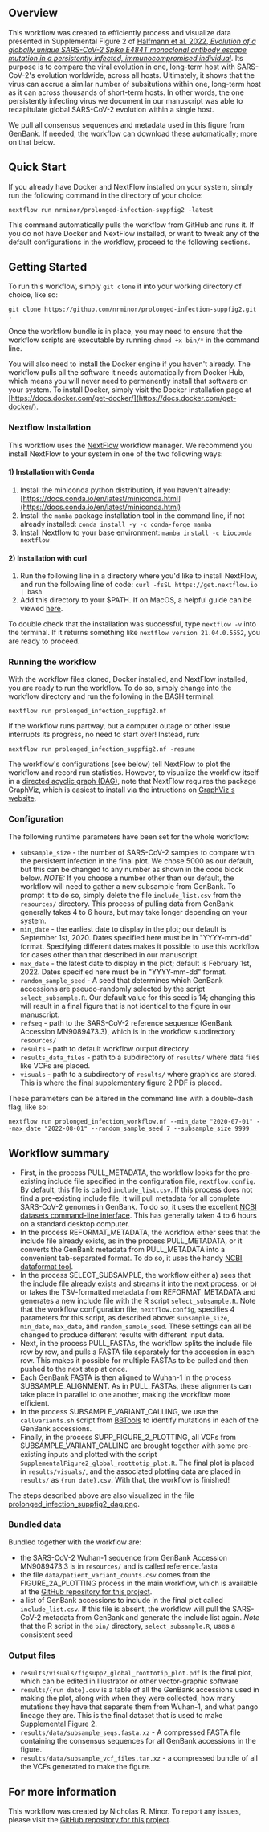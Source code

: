 ## Overview

This workflow was created to efficiently process and visualize data presented in Supplemental Figure 2 of [Halfmann et al. 2022, _Evolution of a globally unique SARS-CoV-2 Spike E484T monoclonal antibody escape mutation in a persistently infected, immunocompromised individual_](https://www.medrxiv.org/content/10.1101/2022.04.11.22272784v1). Its purpose is to compare the viral evolution in one, long-term host with SARS-CoV-2's evolution worldwide, across all hosts. Ultimately, it shows that the virus can accrue a similar number of subsitutions within one, long-term host as it can across thousands of short-term hosts. In other words, the one persistently infecting virus we document in our manuscript was able to recapitulate global SARS-CoV-2 evolution within a single host.

We pull all consensus sequences and metadata used in this figure from GenBank. If needed, the workflow can download these automatically; more on that below.

## Quick Start

If you already have Docker and NextFlow installed on your system, simply run the following command in the directory of your choice:

```
nextflow run nrminor/prolonged-infection-suppfig2 -latest
```

This command automatically pulls the workflow from GitHub and runs it. If you do not have Docker and NextFlow installed, or want to tweak any of the default configurations in the workflow, proceed to the following sections.

## Getting Started

To run this workflow, simply `git clone` it into your working directory of choice, like so:

```
git clone https://github.com/nrminor/prolonged-infection-suppfig2.git .
```

Once the workflow bundle is in place, you may need to ensure that the workflow scripts are executable by running `chmod +x bin/*` in the command line.

You will also need to install the Docker engine if you haven't already. The workflow pulls all the software it needs automatically from Docker Hub, which means you will never need to permanently install that software on your system. To install Docker, simply visit the Docker installation page at [https://docs.docker.com/get-docker/](https://docs.docker.com/get-docker/).

### Nextflow Installation

This workflow uses the [NextFlow](https://www.nextflow.io/) workflow manager. We recommend you install NextFlow to your system in one of the two following ways:

#### 1) Installation with Conda

1. Install the miniconda python distribution, if you haven't already: [https://docs.conda.io/en/latest/miniconda.html](https://docs.conda.io/en/latest/miniconda.html)
2. Install the `mamba` package installation tool in the command line, if not already installed:
   `conda install -y -c conda-forge mamba`
3. Install Nextflow to your base environment:
   `mamba install -c bioconda nextflow `

#### 2) Installation with curl

1. Run the following line in a directory where you'd like to install NextFlow, and run the following line of code:
   `curl -fsSL https://get.nextflow.io | bash`
2. Add this directory to your $PATH. If on MacOS, a helpful guide can be viewed [here](https://www.architectryan.com/2012/10/02/add-to-the-path-on-mac-os-x-mountain-lion/).

To double check that the installation was successful, type `nextflow -v` into the terminal. If it returns something like `nextflow version 21.04.0.5552`, you are ready to proceed.

### Running the workflow

With the workflow files cloned, Docker installed, and NextFlow installed, you are ready to run the workflow. To do so, simply change into the workflow directory and run the following in the BASH terminal:

```
nextflow run prolonged_infection_suppfig2.nf
```

If the workflow runs partway, but a computer outage or other issue interrupts its progress, no need to start over! Instead, run:

```
nextflow run prolonged_infection_suppfig2.nf -resume
```

The workflow's configurations (see below) tell NextFlow to plot the workflow and record run statistics. However, to visualize the workflow itself in a [directed acyclic graph (DAG)](https://github.com/nrminor/prolonged-infection-suppfig2/blob/332cff270dafc8213b8135fc21feba2e711f5ce4/prolonged_infection_suppfig2_dag.png), note that NextFlow requires the package GraphViz, which is easiest to install via the intructions on [GraphViz's website](https://graphviz.org/download/).

### Configuration

The following runtime parameters have been set for the whole workflow:

- `subsample_size` - the number of SARS-CoV-2 samples to compare with the persistent infection in the final plot. We chose 5000 as our default, but this can be changed to any number as shown in the code block below. _NOTE:_ If you choose a number other than our default, the workflow will need to gather a new subsample from GenBank. To prompt it to do so, simply delete the file `include_list.csv` from the `resources/` directory. This process of pulling data from GenBank generally takes 4 to 6 hours, but may take longer depending on your system.
- `min_date` - the earliest date to display in the plot; our default is September 1st, 2020. Dates specified here must be in "YYYY-mm-dd" format. Specifying different dates makes it possible to use this workflow for cases other than that described in our manuscript.
- `max_date` - the latest date to display in the plot; default is February 1st, 2022. Dates specified here must be in "YYYY-mm-dd" format.
- `random_sample_seed` - A seed that determines which GenBank accessions are pseudo-randomly selected by the script `select_subsample.R`. Our default value for this seed is 14; changing this will result in a final figure that is not identical to the figure in our manuscript.
- `refseq` - path to the SARS-CoV-2 reference sequence (GenBank Accession MN9089473.3), which is in the workflow subdirectory `resources/`
- `results` - path to default workflow output directory
- `results_data_files` - path to a subdirectory of `results/` where data files like VCFs are placed.
- `visuals` - path to a subdirectory of `results/` where graphics are stored. This is where the final supplementary figure 2 PDF is placed.

These parameters can be altered in the command line with a double-dash flag, like so:

```
nextflow run prolonged_infection_workflow.nf --min_date "2020-07-01" --max_date "2022-08-01" --random_sample_seed 7 --subsample_size 9999
```

## Workflow summary

- First, in the process PULL_METADATA, the workflow looks for the pre-existing include file specified in the configuration file, `nextflow.config`. By default, this file is called `include_list.csv`. If this process does not find a pre-existing include file, it will pull metadata for all complete SARS-CoV-2 genomes in GenBank. To do so, it uses the excellent [NCBI datasets command-line interface](https://www.ncbi.nlm.nih.gov/datasets/docs/v1/reference-docs/command-line/datasets/). This has generally taken 4 to 6 hours on a standard desktop computer.
- In the process REFORMAT_METADATA, the workflow either sees that the include file already exists, as in the process PULL_METADATA, or it converts the GenBank metadata from PULL_METADATA into a convenient tab-separated format. To do so, it uses the handy [NCBI dataformat tool](https://www.ncbi.nlm.nih.gov/datasets/docs/v1/reference-docs/command-line/dataformat/).
- In the process SELECT_SUBSAMPLE, the workflow either a) sees that the include file already exists and streams it into the next process, or b) or takes the TSV-formatted metadata from REFORMAT_METADATA and generates a new include file with the R script `select_subsample.R`. Note that the workflow configuration file, `nextflow.config`, specifies 4 parameters for this script, as described above: `subsample_size`, `min_date`, `max_date`, and `random_sample_seed`. These settings can all be changed to produce different results with different input data.
- Next, in the process PULL_FASTAs, the workflow splits the include file row by row, and pulls a FASTA file separately for the accession in each row. This makes it possible for multiple FASTAs to be pulled and then pushed to the next step at once.
- Each GenBank FASTA is then aligned to Wuhan-1 in the process SUBSAMPLE_ALIGNMENT. As in PULL_FASTAs, these alignments can take place in parallel to one another, making the workflow more efficient.
- In the process SUBSAMPLE_VARIANT_CALLING, we use the `callvariants.sh` script from [BBTools](https://jgi.doe.gov/data-and-tools/software-tools/bbtools/) to identify mutations in each of the GenBank accessions.
- Finally, in the process SUPP_FIGURE_2_PLOTTING, all VCFs from SUBSAMPLE_VARIANT_CALLING are brought together with some pre-existing inputs and plotted with the script `SupplementalFigure2_global_roottotip_plot.R`. The final plot is placed in `results/visuals/`, and the associated plotting data are placed in `results/` as `{run date}.csv`. With that, the workflow is finished!

The steps described above are also visualized in the file [prolonged_infection_suppfig2_dag.png](https://github.com/nrminor/prolonged-infection-suppfig2/blob/332cff270dafc8213b8135fc21feba2e711f5ce4/prolonged_infection_suppfig2_dag.png).

### Bundled data

Bundled together with the workflow are:

- the SARS-CoV-2 Wuhan-1 sequence from GenBank Accession MN9089473.3 is in `resources/` and is called reference.fasta
- the file `data/patient_variant_counts.csv` comes from the FIGURE_2A_PLOTTING process in the main workflow, which is available at the [GitHub repository for this project](https://github.com/dholab/E484T-visualizations/tree/main).
- a list of GenBank accessions to include in the final plot called `include_list.csv`. If this file is absent, the workflow will pull the SARS-CoV-2 metadata from GenBank and generate the include list again. _Note_ that the R script in the `bin/` directory, `select_subsample.R`, uses a consistent seed

### Output files

- `results/visuals/figsupp2_global_roottotip_plot.pdf` is the final plot, which can be edited in Illustrator or other vector-graphic software
- `results/{run date}.csv` is a table of all the GenBank accessions used in making the plot, along with when they were collected, how many mutations they have that separate them from Wuhan-1, and what pango lineage they are. This is the final dataset that is used to make Supplemental Figure 2.
- `results/data/subsample_seqs.fasta.xz` - A compressed FASTA file containing the consensus sequences for all GenBank accessions in the figure.
- `results/data/subsample_vcf_files.tar.xz` - a compressed bundle of all the VCFs generated to make the figure.

## For more information

This workflow was created by Nicholas R. Minor. To report any issues, please visit the [GitHub repository for this project](https://github.com/nrminor/prolonged-infection-suppfig2).
